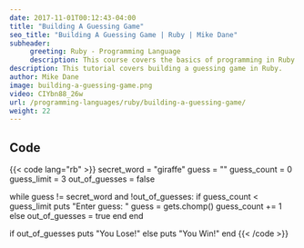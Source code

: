```yaml
---
date: 2017-11-01T00:12:43-04:00
title: "Building A Guessing Game"
seo_title: "Building A Guessing Game | Ruby | Mike Dane"
subheader:
     greeting: Ruby - Programming Language
     description: This course covers the basics of programming in Ruby. Work your way through the videos/articles and I'll teach you everything you need to know to start your programming journey!
description: This tutorial covers building a guessing game in Ruby.
author: Mike Dane
image: building-a-guessing-game.png
video: CIYbn88_26w
url: /programming-languages/ruby/building-a-guessing-game/
weight: 22
---
```


## Code

{{< code lang="rb" >}}
secret_word = "giraffe"
guess = ""
guess_count = 0
guess_limit = 3
out_of_guesses = false

while guess != secret_word and !out_of_guesses:
     if guess_count < guess_limit
          puts "Enter guess: "
          guess = gets.chomp()
          guess_count += 1
     else
          out_of_guesses = true
     end
end

if out_of_guesses
     puts "You Lose!"
else
     puts "You Win!"
end
{{< /code >}}